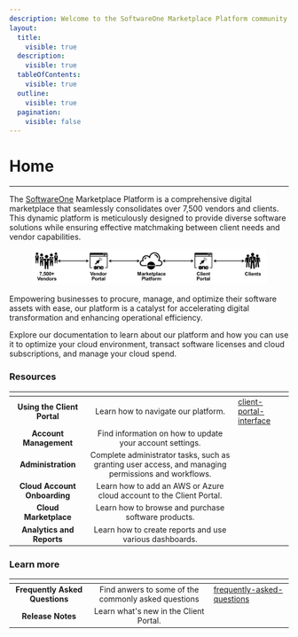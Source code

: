 ```yaml
---
description: Welcome to the SoftwareOne Marketplace Platform community!
layout:
  title:
    visible: true
  description:
    visible: true
  tableOfContents:
    visible: true
  outline:
    visible: true
  pagination:
    visible: false
---
```


# Home

***

The [SoftwareOne](https://softwareone.com) Marketplace Platform is a comprehensive digital marketplace that seamlessly consolidates over 7,500 vendors and clients. This dynamic platform is meticulously designed to provide diverse software solutions while ensuring effective matchmaking between client needs and vendor capabilities.

<div align="left">

<figure><img src=".gitbook/assets/image (235).png" alt=""><figcaption></figcaption></figure>

</div>

Empowering businesses to procure, manage, and optimize their software assets with ease, our platform is a catalyst for accelerating digital transformation and enhancing operational efficiency.

Explore our documentation to learn about our platform and how you can use it to optimize your cloud environment, transact software licenses and cloud subscriptions, and manage your cloud spend.

### Resources

<table data-view="cards"><thead><tr><th align="center"></th><th align="center"></th><th data-hidden data-card-target data-type="content-ref"></th></tr></thead><tbody><tr><td align="center"><strong>Using the Client Portal</strong></td><td align="center">Learn how to navigate our platform.</td><td><a href="using-the-client-portal/client-portal-interface/">client-portal-interface</a></td></tr><tr><td align="center"><strong>Account Management</strong></td><td align="center">Find information on how to update your account settings.</td><td></td></tr><tr><td align="center"><strong>Administration</strong></td><td align="center">Complete administrator tasks, such as granting user access, and managing permissions and workflows.</td><td></td></tr><tr><td align="center"><strong>Cloud Account Onboarding</strong></td><td align="center">Learn how to add an AWS or Azure cloud account to the Client Portal.</td><td></td></tr><tr><td align="center"><strong>Cloud Marketplace</strong></td><td align="center">Learn how to browse and purchase software products.</td><td></td></tr><tr><td align="center"><strong>Analytics and Reports</strong></td><td align="center">Learn how to create reports and use various dashboards.</td><td></td></tr></tbody></table>

### Learn more

<table data-view="cards"><thead><tr><th align="center"></th><th align="center"></th><th data-hidden data-card-target data-type="content-ref"></th></tr></thead><tbody><tr><td align="center"><strong>Frequently Asked Questions</strong></td><td align="center">Find anwers to some of the commonly asked questions</td><td><a href="help-and-support/frequently-asked-questions/">frequently-asked-questions</a></td></tr><tr><td align="center"><strong>Release Notes</strong></td><td align="center">Learn what's new in the Client Portal.</td><td></td></tr></tbody></table>
